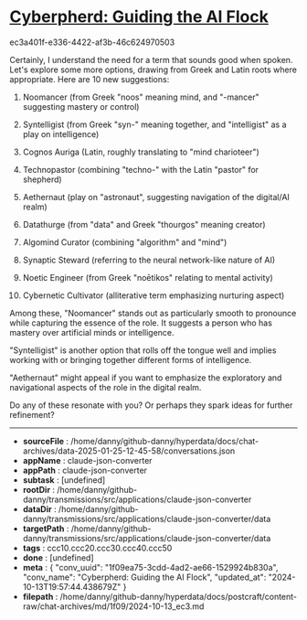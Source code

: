 # [Cyberpherd: Guiding the AI Flock](https://claude.ai/chat/1f09ea75-3cdd-4ad2-ae66-1529924b830a)

ec3a401f-e336-4422-af3b-46c624970503

 Certainly, I understand the need for a term that sounds good when spoken. Let's explore some more options, drawing from Greek and Latin roots where appropriate. Here are 10 new suggestions:

1. Noomancer (from Greek "noos" meaning mind, and "-mancer" suggesting mastery or control)

2. Syntelligist (from Greek "syn-" meaning together, and "intelligist" as a play on intelligence)

3. Cognos Auriga (Latin, roughly translating to "mind charioteer")

4. Technopastor (combining "techno-" with the Latin "pastor" for shepherd)

5. Aethernaut (play on "astronaut", suggesting navigation of the digital/AI realm)

6. Datathurge (from "data" and Greek "thourgos" meaning creator)

7. Algomind Curator (combining "algorithm" and "mind")

8. Synaptic Steward (referring to the neural network-like nature of AI)

9. Noetic Engineer (from Greek "noētikos" relating to mental activity)

10. Cybernetic Cultivator (alliterative term emphasizing nurturing aspect)

Among these, "Noomancer" stands out as particularly smooth to pronounce while capturing the essence of the role. It suggests a person who has mastery over artificial minds or intelligence.

"Syntelligist" is another option that rolls off the tongue well and implies working with or bringing together different forms of intelligence.

"Aethernaut" might appeal if you want to emphasize the exploratory and navigational aspects of the role in the digital realm.

Do any of these resonate with you? Or perhaps they spark ideas for further refinement?

---

* **sourceFile** : /home/danny/github-danny/hyperdata/docs/chat-archives/data-2025-01-25-12-45-58/conversations.json
* **appName** : claude-json-converter
* **appPath** : claude-json-converter
* **subtask** : [undefined]
* **rootDir** : /home/danny/github-danny/transmissions/src/applications/claude-json-converter
* **dataDir** : /home/danny/github-danny/transmissions/src/applications/claude-json-converter/data
* **targetPath** : /home/danny/github-danny/transmissions/src/applications/claude-json-converter/data
* **tags** : ccc10.ccc20.ccc30.ccc40.ccc50
* **done** : [undefined]
* **meta** : {
  "conv_uuid": "1f09ea75-3cdd-4ad2-ae66-1529924b830a",
  "conv_name": "Cyberpherd: Guiding the AI Flock",
  "updated_at": "2024-10-13T19:57:44.438679Z"
}
* **filepath** : /home/danny/github-danny/hyperdata/docs/postcraft/content-raw/chat-archives/md/1f09/2024-10-13_ec3.md